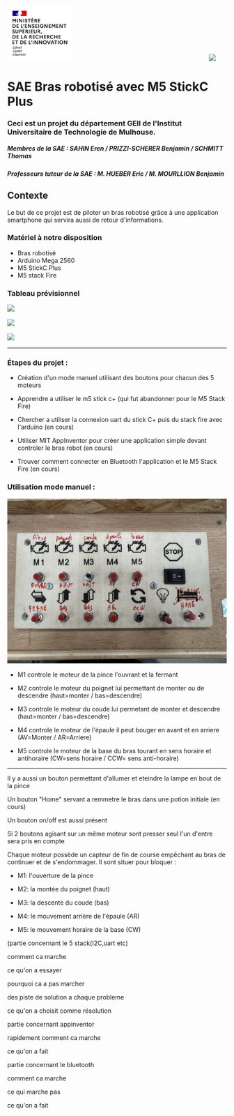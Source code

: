 <img src="Images/Logo_enseignement_sup.png" width="152">&nbsp;&nbsp;&nbsp;&nbsp;&nbsp;&nbsp;&nbsp;&nbsp;&nbsp;&nbsp;&nbsp;&nbsp;&nbsp;&nbsp;&nbsp;&nbsp;&nbsp;&nbsp;&nbsp;&nbsp;&nbsp;&nbsp;&nbsp;&nbsp;&nbsp;&nbsp;&nbsp;&nbsp;&nbsp;&nbsp;&nbsp;&nbsp;&nbsp;&nbsp;&nbsp;&nbsp;&nbsp;&nbsp;&nbsp;&nbsp;&nbsp;&nbsp;&nbsp;&nbsp;&nbsp;&nbsp;&nbsp;&nbsp;&nbsp;&nbsp;&nbsp;&nbsp;&nbsp;&nbsp;&nbsp;&nbsp;&nbsp;&nbsp;&nbsp;&nbsp;&nbsp;&nbsp;&nbsp;&nbsp;&nbsp;&nbsp;&nbsp;&nbsp;&nbsp;&nbsp;&nbsp;&nbsp;&nbsp;&nbsp;&nbsp;&nbsp;&nbsp;&nbsp;&nbsp;<img src="Images/Logo_Université_de_Haute-Alsace_-_UHA.png" width="330">

# SAE Bras robotisé avec M5 StickC Plus

### Ceci est un projet du département GEII de l'Institut Universitaire de Technologie de Mulhouse.

##### Membres de la SAE : SAHIN Eren / PRIZZI-SCHERER Benjamin / SCHMITT Thomas

##### Professeurs tuteur de la SAE : M. HUEBER Eric / M. MOURLLION Benjamin

## Contexte

Le but de ce projet est de piloter un bras robotisé grâce à une application smartphone qui servira aussi de retour d'informations.

### Matériel à notre disposition

- Bras robotisé
- Arduino Mega 2560
- M5 StickC Plus
- M5 stack Fire

### Tableau prévisionnel

![](https://github.com/ErenS61/SAE4-BRAS-ROBOT-M5STACK/blob/main/Images/Tableau%20pr%C3%A9visionnel%203.png)

![](https://github.com/ErenS61/SAE4-BRAS-ROBOT-M5STACK/blob/main/Images/Tableau%20pr%C3%A9visionnel%201.png)

![](https://github.com/ErenS61/SAE4-BRAS-ROBOT-M5STACK/blob/main/Images/Tableau%20pr%C3%A9visionnel%202.png)

***

### Étapes du projet :

- Création d'un mode manuel utilisant des boutons pour chacun des 5 moteurs

- Apprendre a utiliser le m5 stick c+ (qui fut abandonner pour le M5 Stack Fire)

- Chercher a utiliser la connexion uart du stick C+ puis du stack fire avec l'arduino (en cours)

- Utiliser MIT AppInventor pour créer une application simple devant controler le bras robot (en cours)

- Trouver comment connecter en Bluetooth l'application et le M5 Stack Fire (en cours)

### Utilisation mode manuel :

<img src="https://github.com/ErenS61/SAE4-BRAS-ROBOT-M5STACK/blob/main/Images/Bouton%20robot.jpeg ">

- M1 controle le moteur de la pince l'ouvrant et la fermant

- M2 controle le moteur du poignet lui permettant de monter ou de descendre (haut=monter / bas=descendre)

- M3 controle le moteur du coude lui permetant de monter et descendre (haut=monter / bas=descendre)

- M4 controle le moteur de l'épaule il peut bouger en avant et en arriere (AV=Monter / AR=Arriere)

- M5 controle le moteur de la base du bras tourant en sens horaire et antihoraire (CW=sens horaire / CCW= sens anti-horaire)

***

Il y a aussi un bouton permettant d'allumer et eteindre la lampe en bout de la pince

Un bouton "Home" servant a remmetre le bras dans une potion initiale (en cours)

Un bouton on/off est aussi présent

Si 2 boutons agisant sur un même moteur sont presser seul l'un d'entre sera pris en compte

Chaque moteur possède un capteur de fin de course empêchant au bras de continuer et de s'endommager. Il sont situer pour bloquer :

- M1: l'ouverture de la pince

- M2: la montée du poignet (haut)

- M3: la descente du coude (bas)

- M4: le mouvement arrière de l'épaule (AR)

- M5: le mouvement horaire de la base (CW)





(partie concernant le 5 stack(I2C,uart etc)

comment ca marche

ce qu'on a essayer

pourquoi ca a pas marcher

des piste de solution a chaque probleme

ce qu'on a choisit comme résolution

partie concernant appinventor

rapidement comment ca marche

ce qu'on a fait

partie concernant le bluetooth

comment ca marche

ce qui marche pas

ce qu'on a fait
